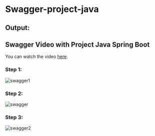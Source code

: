 # Swagger-project-java

## Output:
## Swagger Video with Project Java Spring Boot

You can watch the video [here](https://drive.google.com/file/d/1QffuQ7milXd3zNBL-TOY9rm2F6ECfiM-/view?usp=drive_link).

### Step 1:
![swagger1](https://github.com/user-attachments/assets/63251176-e795-41f1-a6c4-1b1a55fd7f27)

### Step 2:
![swagger](https://github.com/user-attachments/assets/5320372b-b8c4-4be2-b547-103e7e9496d1)

### Step 3:
![swagger2](https://github.com/user-attachments/assets/c3d04691-6349-4301-974a-fee3fba1279e)

